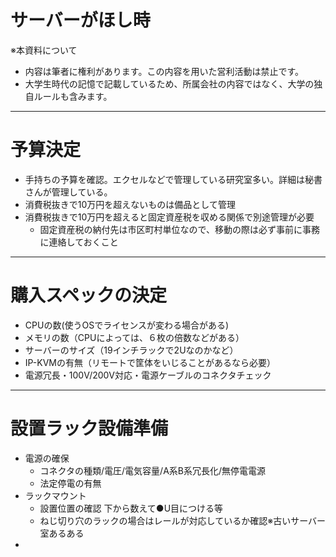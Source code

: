 # サーバーがほし時

※本資料について
- 内容は筆者に権利があります。この内容を用いた営利活動は禁止です。
- 大学生時代の記憶で記載しているため、所属会社の内容ではなく、大学の独自ルールも含みます。


---
# 予算決定
- 手持ちの予算を確認。エクセルなどで管理している研究室多い。詳細は秘書さんが管理している。
- 消費税抜きで10万円を超えないものは備品として管理
- 消費税抜きで10万円を超えると固定資産税を収める関係で別途管理が必要
  - 固定資産税の納付先は市区町村単位なので、移動の際は必ず事前に事務に連絡しておくこと

---
# 購入スペックの決定
- CPUの数(使うOSでライセンスが変わる場合がある)
- メモリの数（CPUによっては、６枚の倍数などがある）
- サーバーのサイズ（19インチラックで2Uなのかなど）
- IP-KVMの有無（リモートで筐体をいじることがあるなら必要）
- 電源冗長・100V/200V対応・電源ケーブルのコネクタチェック

---
# 設置ラック設備準備
- 電源の確保
  - コネクタの種類/電圧/電気容量/A系B系冗長化/無停電電源
  - 法定停電の有無
- ラックマウント
  - 設置位置の確認 下から数えて●U目につける等
  - ねじ切り穴のラックの場合はレールが対応しているか確認※古いサーバー室あるある
- 
